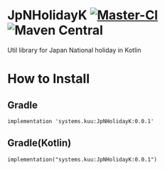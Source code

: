 # JpNHolidayK [![Master-CI](https://github.com/fumiya-kume/JpNHolidayK/actions/workflows/gradle.yml/badge.svg)](https://github.com/fumiya-kume/JpNHolidayK/actions/workflows/gradle.yml) ![Maven Central](https://img.shields.io/maven-central/v/systems.kuu/JpNHolidayK?style=flat-square)
Util library for Japan National holiday in Kotlin

# How to Install

## Gradle
```
implementation 'systems.kuu:JpNHolidayK:0.0.1'
```

## Gradle(Kotlin)
```
implementation("systems.kuu:JpNHolidayK:0.0.1")
```

